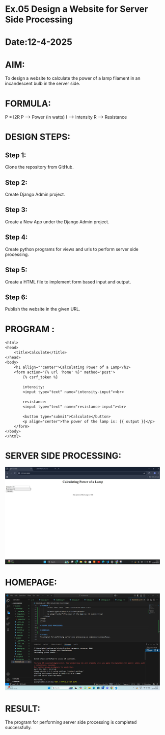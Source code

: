 # Ex.05 Design a Website for Server Side Processing
# Date:12-4-2025
# AIM:
To design a website to calculate the power of a lamp filament in an incandescent bulb in the server side.

# FORMULA:
P = I2R
P --> Power (in watts)
 I --> Intensity
 R --> Resistance

# DESIGN STEPS:
## Step 1:
Clone the repository from GitHub.

## Step 2:
Create Django Admin project.

## Step 3:
Create a New App under the Django Admin project.

## Step 4:
Create python programs for views and urls to perform server side processing.

## Step 5:
Create a HTML file to implement form based input and output.

## Step 6:
Publish the website in the given URL.

# PROGRAM :
```
<html>
<head>
    <title>Calculate</title>
</head>
<body>
    <h1 allign="'center">Calculating Power of a Lamp</h1>
    <form action="{% url 'home' %}" method='post'>
        {% csrf_token %}

        intensity:
        <input type="text" name="intensity-input"><br>

        resistance:
        <input type="text" name="resistance-input"><br>

        <button type="submit">Calculate</button>
        <p align="center">The power of the lamp is: {{ output }}</p>
    </form>
</body>
</html>
```
# SERVER SIDE PROCESSING:
![alt text](<WhatsApp Image 2025-04-12 at 21.27.15_95586800.jpg>)
# HOMEPAGE:
![alt text](<Screenshot 2025-04-12 212643.png>)
# RESULT:
The program for performing server side processing is completed successfully.
